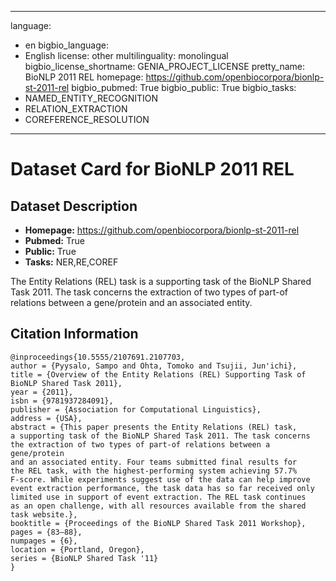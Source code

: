 
---
language: 
- en
bigbio_language: 
- English
license: other
multilinguality: monolingual
bigbio_license_shortname: GENIA_PROJECT_LICENSE
pretty_name: BioNLP 2011 REL
homepage: https://github.com/openbiocorpora/bionlp-st-2011-rel
bigbio_pubmed: True
bigbio_public: True
bigbio_tasks: 
- NAMED_ENTITY_RECOGNITION
- RELATION_EXTRACTION
- COREFERENCE_RESOLUTION
---


# Dataset Card for BioNLP 2011 REL

## Dataset Description

- **Homepage:** https://github.com/openbiocorpora/bionlp-st-2011-rel
- **Pubmed:** True
- **Public:** True
- **Tasks:** NER,RE,COREF


The Entity Relations (REL) task is a supporting task of the BioNLP Shared Task 2011.
The task concerns the extraction of two types of part-of relations between a
gene/protein and an associated entity.



## Citation Information

```
@inproceedings{10.5555/2107691.2107703,
author = {Pyysalo, Sampo and Ohta, Tomoko and Tsujii, Jun'ichi},
title = {Overview of the Entity Relations (REL) Supporting Task of BioNLP Shared Task 2011},
year = {2011},
isbn = {9781937284091},
publisher = {Association for Computational Linguistics},
address = {USA},
abstract = {This paper presents the Entity Relations (REL) task,
a supporting task of the BioNLP Shared Task 2011. The task concerns
the extraction of two types of part-of relations between a gene/protein
and an associated entity. Four teams submitted final results for
the REL task, with the highest-performing system achieving 57.7%
F-score. While experiments suggest use of the data can help improve
event extraction performance, the task data has so far received only
limited use in support of event extraction. The REL task continues
as an open challenge, with all resources available from the shared
task website.},
booktitle = {Proceedings of the BioNLP Shared Task 2011 Workshop},
pages = {83–88},
numpages = {6},
location = {Portland, Oregon},
series = {BioNLP Shared Task '11}
}

```
